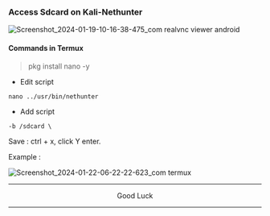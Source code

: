 ### Access Sdcard on Kali-Nethunter
![Screenshot_2024-01-19-10-16-38-475_com realvnc viewer android](https://github.com/wahasa/Kali-Nethunter/assets/69626847/984ba544-a40c-4dff-9064-f699cb3eb32d)

#### Commands in Termux
> pkg install nano -y

* Edit script
```
nano ../usr/bin/nethunter
```

* Add script
```
-b /sdcard \
```

Save : ctrl + x, click Y enter.

Example :

![Screenshot_2024-01-22-06-22-22-623_com termux](https://github.com/wahasa/Kali-Nethunter/assets/69626847/32f4a2ca-024f-4969-870b-354652c4efd2)
</br>

---
<p align="center">Good Luck</p>

---
